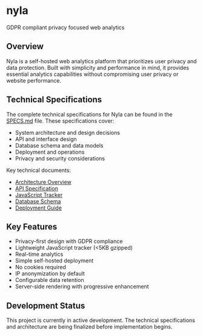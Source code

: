 # nyla
GDPR compliant privacy focused web analytics

## Overview

Nyla is a self-hosted web analytics platform that prioritizes user privacy and data protection. Built with simplicity and performance in mind, it provides essential analytics capabilities without compromising user privacy or website performance.

## Technical Specifications

The complete technical specifications for Nyla can be found in the [SPECS.md](SPECS.md) file. These specifications cover:

- System architecture and design decisions
- API and interface design
- Database schema and data models
- Deployment and operations
- Privacy and security considerations

Key technical documents:
- [Architecture Overview](specs/architecture-overview.md)
- [API Specification](specs/api-specification.md)
- [JavaScript Tracker](specs/js-tracker-specification.md)
- [Database Schema](specs/database-schema.md)
- [Deployment Guide](specs/deployment.md)

## Key Features

- Privacy-first design with GDPR compliance
- Lightweight JavaScript tracker (<5KB gzipped)
- Real-time analytics
- Simple self-hosted deployment
- No cookies required
- IP anonymization by default
- Configurable data retention
- Server-side rendering with progressive enhancement

## Development Status

This project is currently in active development. The technical specifications and architecture are being finalized before implementation begins.